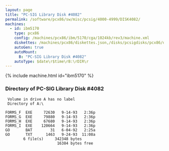 ```yaml
---
layout: page
title: "PC-SIG Library Disk #4082"
permalink: /software/pcx86/sw/misc/pcsig/4000-4999/DISK4082/
machines:
  - id: ibm5170
    type: pcx86
    config: /machines/pcx86/ibm/5170/cga/1024kb/rev3/machine.xml
    diskettes: /machines/pcx86/diskettes.json,/disks/pcsigdisks/pcx86/diskettes.json
    autoGen: true
    autoMount:
      B: "PC-SIG Library Disk #4082"
    autoType: $date\r$time\rB:\rDIR\r
---
```


{% include machine.html id="ibm5170" %}

### Directory of PC-SIG Library Disk #4082

     Volume in drive A has no label
     Directory of A:\

    FORMS_F  EXE     72630   9-14-93   2:36p
    FORMS_G  EXE     79880   9-14-93   2:36p
    FORMS_H  EXE     67680   9-14-93   2:36p
    FORMS_I  EXE    120664   9-14-93   2:36p
    GO       BAT        31   6-04-92   2:25a
    GO       TXT      1463   9-24-93  11:08a
            6 file(s)     342348 bytes
                           16384 bytes free
